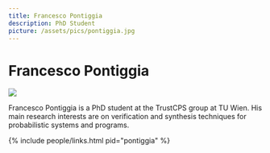 ```yaml
---
title: Francesco Pontiggia
description: PhD Student
picture: /assets/pics/pontiggia.jpg
---
```


# Francesco Pontiggia

<img class="main-image person circle-image wow animated zoomIn" src="{{ page.picture }}" data-wow-delay=".1s"/>

Francesco Pontiggia is a PhD student at the TrustCPS group at TU Wien. His main research interests are on verification and synthesis techniques for probabilistic systems and programs.


{% include people/links.html pid="pontiggia" %}
